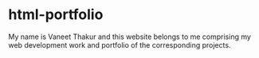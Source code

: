 # html-portfolio
My name is Vaneet Thakur and this website belongs to me comprising my web development work and portfolio of the corresponding projects.
